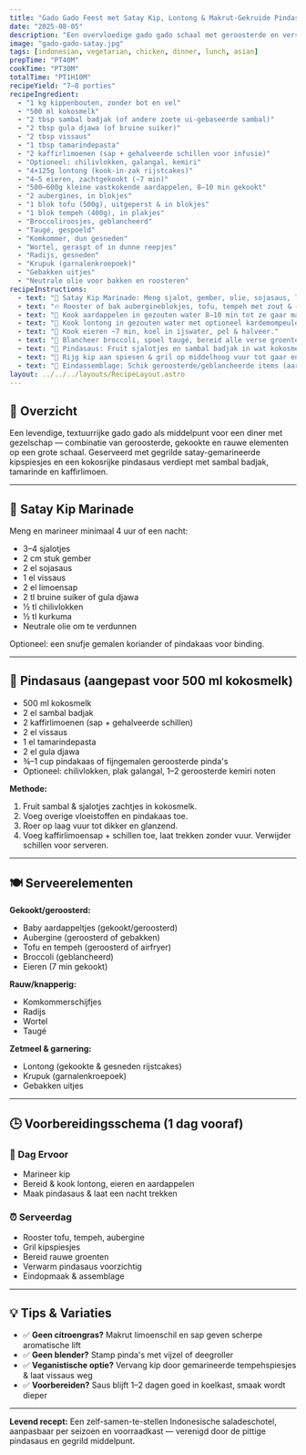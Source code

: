 ```yaml
---
title: "Gado Gado Feest met Satay Kip, Lontong & Makrut-Gekruide Pindasaus"
date: "2025-08-05"
description: "Een overvloedige gado gado schaal met geroosterde en verse groenten, zachtgekookte eieren, lontong rijstcakes, krupuk, en satay-gemarineerde kipspiesjes als middelpunt. Geserveerd met een aromatische pindasaus verrijkt met kaffirlimoen, sambal badjak, tamarinde en kokosmelk."
image: "gado-gado-satay.jpg"
tags: [indonesian, vegetarian, chicken, dinner, lunch, asian]
prepTime: "PT40M"
cookTime: "PT30M"
totalTime: "PT1H10M"
recipeYield: "7–8 porties"
recipeIngredient:
  - "1 kg kippenbouten, zonder bot en vel"
  - "500 ml kokosmelk"
  - "2 tbsp sambal badjak (of andere zoete ui-gebaseerde sambal)"
  - "2 tbsp gula djawa (of bruine suiker)"
  - "2 tbsp vissaus"
  - "1 tbsp tamarindepasta"
  - "2 kaffirlimoenen (sap + gehalveerde schillen voor infusie)"
  - "Optioneel: chilivlokken, galangal, kemiri"
  - "4×125g lontong (kook-in-zak rijstcakes)"
  - "4–5 eieren, zachtgekookt (~7 min)"
  - "500–600g kleine vastkokende aardappelen, 8–10 min gekookt"
  - "2 aubergines, in blokjes"
  - "1 blok tofu (500g), uitgeperst & in blokjes"
  - "1 blok tempeh (400g), in plakjes"
  - "Broccoliroosjes, geblancheerd"
  - "Taugé, gespoeld"
  - "Komkommer, dun gesneden"
  - "Wortel, geraspt of in dunne reepjes"
  - "Radijs, gesneden"
  - "Krupuk (garnalenkroepoek)"
  - "Gebakken uitjes"
  - "Neutrale olie voor bakken en roosteren"
recipeInstructions:
  - text: "🧄 Satay Kip Marinade: Meng sjalot, gember, olie, sojasaus, limoensap, gula djawa, chilivlokken, kurkuma en wat vissaus. Marineer de kip hierin enkele uren of een nacht."
  - text: "🔥 Rooster of bak aubergineblokjes, tofu, tempeh met zout & olie. Optioneel: maak tofu extra knapperig in de airfryer."
  - text: "🥔 Kook aardappelen in gezouten water 8–10 min tot ze gaar maar heel zijn. Giet af & droog. Optioneel: rooster voor extra knapperigheid."
  - text: "🍚 Kook lontong in gezouten water met optioneel kardemompeulen voor aroma, ~45–60 min tot stevig. Laat afkoelen voor het snijden in stevige blokjes."
  - text: "🥚 Kook eieren ~7 min, koel in ijswater, pel & halveer."
  - text: "🥦 Blancheer broccoli, spoel taugé, bereid alle verse groenten (komkommer, radijs, wortel). Houd rauw en knapperig."
  - text: "🥜 Pindasaus: Fruit sjalotjes en sambal badjak in wat kokosmelk tot geurig. Voeg rest van kokosmelk toe, pindakaas (of gemalen geroosterde pinda's), tamarinde, gula djawa, vissaus, en kaffirlimoensap + schillen. Laat inkoken. Laat trekken, verwijder dan de schillen."
  - text: "🍢 Rijg kip aan spiesen & gril op middelhoog vuur tot gaar en licht geschroeid. Laat rusten voor serveren."
  - text: "🧂 Eindassemblage: Schik geroosterde/geblancheerde items (aardappelen, aubergine, tofu, tempeh, broccoli, eieren) en rauwe (taugé, komkommer, radijs, wortel) op een grote schaal. Voeg lontong, krupuk, en gebakken uitjes toe. Serveer gegrilde kip apart met warme pindasaus in een kom of erover gedruppeld."
layout: ../../../layouts/RecipeLayout.astro
---
```


## 📝 Overzicht

Een levendige, textuurrijke gado gado als middelpunt voor een diner met gezelschap — combinatie van geroosterde, gekookte en rauwe elementen op een grote schaal. Geserveerd met gegrilde satay-gemarineerde kipspiesjes en een kokosrijke pindasaus verdiept met sambal badjak, tamarinde en kaffirlimoen.

---

## 🍗 Satay Kip Marinade

Meng en marineer minimaal 4 uur of een nacht:
- 3–4 sjalotjes
- 2 cm stuk gember
- 2 el sojasaus
- 1 el vissaus
- 2 el limoensap
- 2 tl bruine suiker of gula djawa
- ½ tl chilivlokken
- ½ tl kurkuma
- Neutrale olie om te verdunnen

Optioneel: een snufje gemalen koriander of pindakaas voor binding.

---

## 🥜 Pindasaus (aangepast voor 500 ml kokosmelk)

- 500 ml kokosmelk
- 2 el sambal badjak
- 2 kaffirlimoenen (sap + gehalveerde schillen)
- 2 el vissaus
- 1 el tamarindepasta
- 2 el gula djawa
- ¾–1 cup pindakaas of fijngemalen geroosterde pinda's
- Optioneel: chilivlokken, plak galangal, 1–2 geroosterde kemiri noten

**Methode:**
1. Fruit sambal & sjalotjes zachtjes in kokosmelk.
2. Voeg overige vloeistoffen en pindakaas toe.
3. Roer op laag vuur tot dikker en glanzend.
4. Voeg kaffirlimoensap + schillen toe, laat trekken zonder vuur. Verwijder schillen voor serveren.

---

## 🍽 Serveerelementen

**Gekookt/geroosterd:**
- Baby aardappeltjes (gekookt/geroosterd)
- Aubergine (geroosterd of gebakken)
- Tofu en tempeh (geroosterd of airfryer)
- Broccoli (geblancheerd)
- Eieren (7 min gekookt)

**Rauw/knapperig:**
- Komkommerschijfjes
- Radijs
- Wortel
- Taugé

**Zetmeel & garnering:**
- Lontong (gekookte & gesneden rijstcakes)
- Krupuk (garnalenkroepoek)
- Gebakken uitjes

---

## 🕒 Voorbereidingsschema (1 dag vooraf)

### 📅 Dag Ervoor
- Marineer kip
- Bereid & kook lontong, eieren en aardappelen
- Maak pindasaus & laat een nacht trekken

### ⏰ Serveerdag
- Rooster tofu, tempeh, aubergine
- Gril kipspiesjes
- Bereid rauwe groenten
- Verwarm pindasaus voorzichtig
- Eindopmaak & assemblage

---

## 💡 Tips & Variaties

- ✅ **Geen citroengras?** Makrut limoenschil en sap geven scherpe aromatische lift
- ✅ **Geen blender?** Stamp pinda's met vijzel of deegroller
- ✅ **Veganistische optie?** Vervang kip door gemarineerde tempehspiesjes & laat vissaus weg
- ✅ **Voorbereiden?** Saus blijft 1–2 dagen goed in koelkast, smaak wordt dieper

---

**Levend recept:**
Een zelf-samen-te-stellen Indonesische saladeschotel, aanpasbaar per seizoen en voorraadkast — verenigd door de pittige pindasaus en gegrild middelpunt.